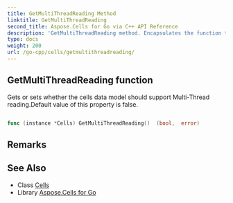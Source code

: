 ```yaml
---
title: GetMultiThreadReading Method 
linktitle: GetMultiThreadReading
second_title: Aspose.Cells for Go via C++ API Reference
description: 'GetMultiThreadReading method. Encapsulates the function that represents getmultithreadreading in Go.'
type: docs
weight: 200
url: /go-cpp/cells/getmultithreadreading/
---
```


## GetMultiThreadReading function

Gets or sets whether the cells data model should support Multi-Thread reading.Default value of this property is false.

```go

func (instance *Cells) GetMultiThreadReading()  (bool,  error) 

```

## Remarks


## See Also

* Class [Cells](../)
* Library [Aspose.Cells for Go](../../)

